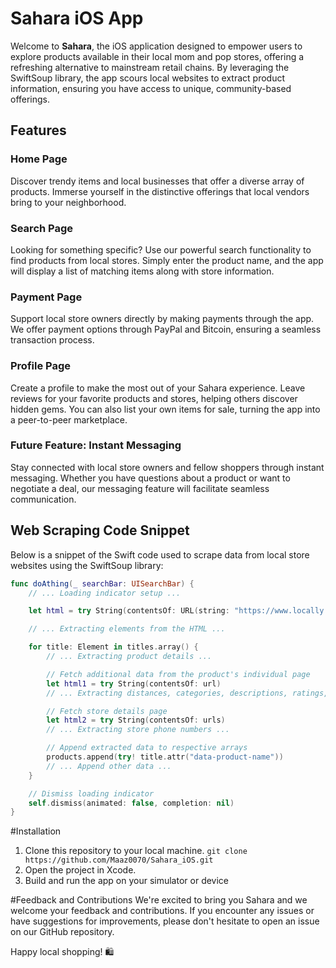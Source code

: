 # Sahara iOS App

Welcome to **Sahara**, the iOS application designed to empower users to explore products available in their local mom and pop stores, offering a refreshing alternative to mainstream retail chains. By leveraging the SwiftSoup library, the app scours local websites to extract product information, ensuring you have access to unique, community-based offerings.

## Features

### Home Page
Discover trendy items and local businesses that offer a diverse array of products. Immerse yourself in the distinctive offerings that local vendors bring to your neighborhood.

### Search Page
Looking for something specific? Use our powerful search functionality to find products from local stores. Simply enter the product name, and the app will display a list of matching items along with store information.

### Payment Page
Support local store owners directly by making payments through the app. We offer payment options through PayPal and Bitcoin, ensuring a seamless transaction process.

### Profile Page
Create a profile to make the most out of your Sahara experience. Leave reviews for your favorite products and stores, helping others discover hidden gems. You can also list your own items for sale, turning the app into a peer-to-peer marketplace.

### Future Feature: Instant Messaging
Stay connected with local store owners and fellow shoppers through instant messaging. Whether you have questions about a product or want to negotiate a deal, our messaging feature will facilitate seamless communication.

## Web Scraping Code Snippet

Below is a snippet of the Swift code used to scrape data from local store websites using the SwiftSoup library:

```swift
func doAthing(_ searchBar: UISearchBar) {
    // ... Loading indicator setup ...

    let html = try String(contentsOf: URL(string: "https://www.locally.com/search/all/activities/depts?q=" + searchBar.text!)!)

    // ... Extracting elements from the HTML ...

    for title: Element in titles.array() {
        // ... Extracting product details ...

        // Fetch additional data from the product's individual page
        let html1 = try String(contentsOf: url)
        // ... Extracting distances, categories, descriptions, ratings, and more ...

        // Fetch store details page
        let html2 = try String(contentsOf: urls)
        // ... Extracting store phone numbers ...

        // Append extracted data to respective arrays
        products.append(try! title.attr("data-product-name"))
        // ... Append other data ...
    }

    // Dismiss loading indicator
    self.dismiss(animated: false, completion: nil)
}
```

#Installation
1. Clone this repository to your local machine.
   `git clone https://github.com/Maaz0070/Sahara_iOS.git`
2. Open the project in Xcode.
3. Build and run the app on your simulator or device

#Feedback and Contributions
We're excited to bring you Sahara and we welcome your feedback and contributions. If you encounter any issues or have suggestions for improvements, please don't hesitate to open an issue on our GitHub repository.

Happy local shopping! 🛍️
